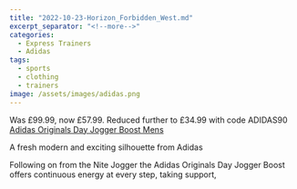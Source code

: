 ```yaml
---
title: "2022-10-23-Horizon_Forbidden_West.md"
excerpt_separator: "<!--more-->"
categories:
  - Express Trainers
  - Adidas
tags:
  - sports
  - clothing
  - trainers
image: /assets/images/adidas.png
---
```

Was £99.99, now £57.99. Reduced further to £34.99 with code ADIDAS90 [Adidas Originals Day Jogger Boost Mens](https://www.expresstrainers.com/adidas-originals-day-jogger-boost-mens-28522-0-p.php?jssCart=49d7295948487d62b8e7752666c1e328#AD305524)

A fresh modern and exciting silhouette from Adidas

<!--more-->
Following on from the Nite Jogger the Adidas Originals Day Jogger Boost offers continuous energy at
every step, taking support,
